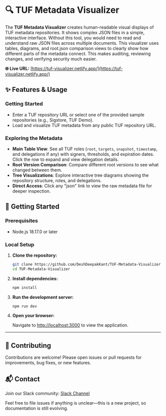 # 🔍 TUF Metadata Visualizer

The **TUF Metadata Visualizer** creates human-readable visual displays of TUF metadata repositories. It shows complex JSON files in a simple, interactive interface. Without this tool, you would need to read and understand raw JSON files across multiple documents. This visualizer uses tables, diagrams, and root.json comparison views to clearly show how different parts of the metadata connect. This makes auditing, reviewing changes, and verifying security much easier.

**🌐 Live URL:** [https://tuf-visualizer.netlify.app/](https://tuf-visualizer.netlify.app/)


## ✨ Features & Usage

### Getting Started
* Enter a TUF repository URL or select one of the provided sample repositories (e.g., Sigstore, TUF Demo).
* Load and visualize TUF metadata from any public TUF repository URL.

### Exploring the Metadata
* **Main Table View**: See all TUF roles (`root`, `targets`, `snapshot`, `timestamp`, and delegations if any) with signers, thresholds, and expiration dates. Click the row to expand and view delegation details.
* **Root Version Comparison**: Compare different root versions to see what changed between them.
* **Tree Visualizations**: Explore interactive tree diagrams showing the repository structure, roles, and delegations.
* **Direct Access**: Click any "json" link to view the raw metadata file for deeper inspection.


## 🚀 Getting Started

### Prerequisites

* Node.js 18.17.0 or later

### Local Setup

1. **Clone the repository:**

   ```bash
   git clone https://github.com/DeshDeepakKant/TUF-Metadata-Visualizer.git
   cd TUF-Metadata-Visualizer
   ```



2. **Install dependencies:**

   ```bash
   npm install
   ```



3. **Run the development server:**

   ```bash
   npm run dev
   ```



4. **Open your browser:**

   Navigate to [http://localhost:3000](http://localhost:3000) to view the application.

---

## 🤝 Contributing

Contributions are welcome! Please open issues or pull requests for improvements, bug fixes, or new features.


## 📬 Contact

Join our Slack community: [Slack Channel](https://app.slack.com/client/T08PSQ7BQ/C08FNCGB5N2)

Feel free to file issues if anything is unclear—this is a new project, so documentation is still evolving.
